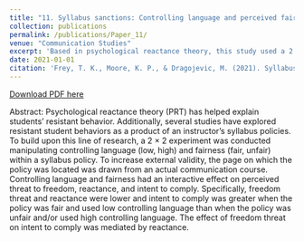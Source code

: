 ```yaml
---
title: "11. Syllabus sanctions: Controlling language and perceived fairness as antecedents to students’ psychological reactance and intent to comply"
collection: publications
permalink: /publications/Paper_11/
venue: "Communication Studies"
excerpt: 'Based in psychological reactance theory, this study used a 2 × 2 experiment  manipulating controlling language (low, high) and fairness (fair, unfair) within a syllabus policy to explain students' resistant behavior' 
date: 2021-01-01
citation: 'Frey, T. K., Moore, K. P., & Dragojevic, M. (2021). Syllabus sanctions: Controlling language and perceived fairness as antecedents to students’ psychological reactance and intent to comply. <i>Communication Studies, 72</i>(3), 456-473. https://doi.org/10.1080/10510974.2021.1876130'
---
```


[Download PDF here](http://tkodyfrey.github.io/files/Sanctions.pdf)

Abstract: Psychological reactance theory (PRT) has helped explain students’ resistant behavior. Additionally, several studies have explored resistant student behaviors as a product of an instructor’s syllabus policies. To build upon this line of research, a 2 × 2 experiment was conducted manipulating controlling language (low, high) and fairness (fair, unfair) within a syllabus policy. To increase external validity, the page on which the policy was located was drawn from an actual communication course. Controlling language and fairness had an interactive effect on perceived threat to freedom, reactance, and intent to comply. Specifically, freedom threat and reactance were lower and intent to comply was greater when the policy was fair and used low controlling language than when the policy was unfair and/or used high controlling language. The effect of freedom threat on intent to comply was mediated by reactance.